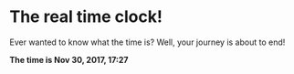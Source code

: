 # The real time clock!

Ever wanted to know what the time is? Well, your journey is about to end!

**The time is Nov 30, 2017, 17:27**